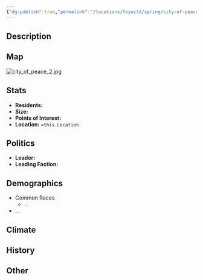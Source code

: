 ```yaml
---
{"dg-publish":true,"permalink":"/locations/feywild/spring/city-of-peace/","tags":["Location","City"]}
---
```


## Description

## Map
![city_of_peace_2.jpg](/img/user/Images/Maps/city_of_peace_2.jpg)
## Stats
- **Residents:** 
- **Size:** 
- **Points of Interest:**
- **Location:** `=this.Location`

## Politics
- **Leader:** 
- **Leading Faction:** 


## Demographics
- Common Races
    - ...
- ...

## Climate

## History

## Other